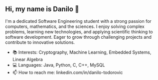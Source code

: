 ## Hi, my name is Danilo 👋

I'm a dedicated Software Engineering student with a strong passion for computers, mathematics, and the sciences. I enjoy solving complex problems, learning new technologies, and applying scientific thinking to software development. Eager to grow through challenging projects and contribute to innovative solutions.

- 📚 Interests: Cryptography, Machine Learning, Embedded Systems, Linear Algebra
- 💻 Languages: Java, Python, C, C++, MySQL
- 📫 How to reach me: linkedin.com/in/danilo-todorovic
